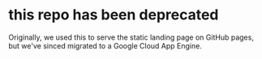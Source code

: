 # this repo has been deprecated
Originally, we used this to serve the static landing page on GitHub pages, but we've sinced migrated to a Google Cloud App Engine.

